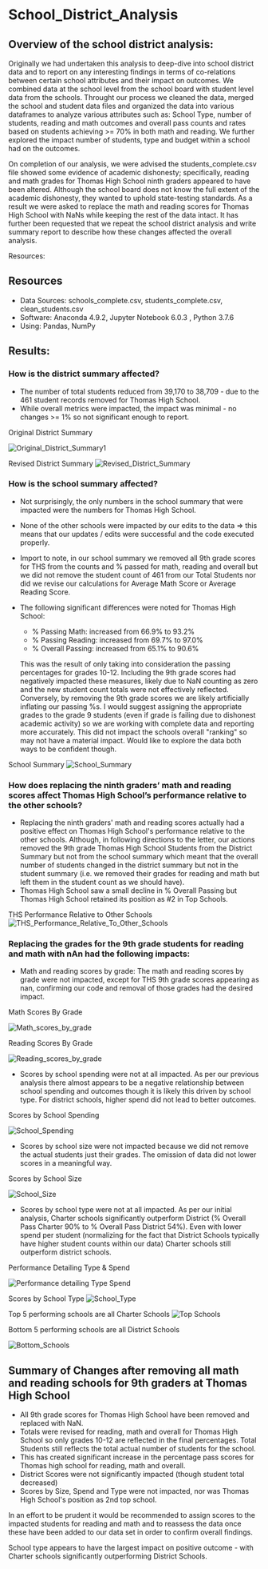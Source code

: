 # School_District_Analysis

## Overview of the school district analysis: 
  
Originally we had undertaken this analysis to deep-dive into school district data and to report on any interesting findings in terms of co-relations between certain school attributes and their impact on outcomes.  We combined data at the school level from the school board with student level data from the schools.  Throught our process we cleaned the data, merged the school and student data files and organized the data into various dataframes to analyze various attributes such as:  School Type, number of students, reading and math outcomes and overall pass counts and rates based on students achieving >= 70% in both math and reading.  We further explored the impact number of students, type and budget within a school had on the outcomes.

On completion of our analysis, we were advised the students_complete.csv file showed some evidence of academic dishonesty; specifically, reading and math grades for Thomas High School ninth graders appeared to have been altered. Although the school board does not know the full extent of the academic dishonesty, they wanted to uphold state-testing standards. As a result we were asked to replace the math and reading scores for Thomas High School with NaNs while keeping the rest of the data intact. It has further been requested that we repeat the school district analysis and write summary report to describe how these changes affected the overall analysis.

Resources:
  ## Resources
  - Data Sources:  schools_complete.csv, students_complete.csv, clean_students.csv
  - Software:  Anaconda 4.9.2, Jupyter Notebook 6.0.3 , Python 3.7.6 
  - Using:  Pandas, NumPy


## Results: 

### How is the district summary affected?
 - The number of total students reduced from 39,170 to 38,709 - due to the 461 student records removed for Thomas High School.
 - While overall metrics were impacted, the impact was minimal - no changes >= 1% so not significant enough to report.
 
 Original District Summary
 
![Original_District_Summary1](https://github.com/PatriciaCB1/School_District_Analysis/blob/main/Original_District_Summary1.png)

Revised District Summary
![Revised_District_Summary](https://github.com/PatriciaCB1/School_District_Analysis/blob/main/Revised_District%20Summary.png)

### How is the school summary affected?
- Not surprisingly, the only numbers in the school summary that were impacted were the numbers for Thomas High School.
- None of the other schools were impacted by our edits to the data => this means that our updates / edits were successful and the code executed properly.
- Import to note, in our school summary we removed all 9th grade scores for THS from the counts and % passed for math, reading and overall but we did not remove the student count of 461 from our Total Students nor did we revise our calculations for Average Math Score or Average Reading Score.  
- The following significant differences were noted for Thomas High School:
  - % Passing Math: increased from 66.9% to 93.2% 
  - % Passing Reading: increased from 69.7% to 97.0%
  - % Overall Passing: increased from 65.1% to 90.6% 
  
  This was the result of only taking into consideration the passing percentages for grades 10-12.  Including the 9th grade scores had negatively impacted these measures, likely due to NaN counting as zero and the new student count totals were not effectively reflected. Conversely, by removing the 9th grade scores we are likely artificially inflating our passing %s.  I would suggest assigning the appropriate grades to the grade 9 students (even if grade is failing due to dishonest academic activity) so we are working with complete data and reporting more accurately.  This did not impact the schools overall "ranking" so may not have a material impact.  Would like to explore the data both ways to be confident though.
  
 School Summary
![School_Summary](https://github.com/PatriciaCB1/School_District_Analysis/blob/main/School_Summary_DF.png)

### How does replacing the ninth graders’ math and reading scores affect Thomas High School’s performance relative to the other schools?
- Replacing the ninth graders' math and reading scores actually had a positive effect on Thomas High School's performance relative to the other schools.  Although, in following directions to the letter, our actions removed the 9th grade Thomas High School Students from the District Summary but not from the school summary which meant that the overall number of students changed in the district summary but not in the student summary (i.e. we removed their grades for reading and math but left them in the student count as we should have).
- Thomas High School saw a small decline in % Overall Passing but Thomas High School retained its position as #2 in Top Schools.

THS Performance Relative to Other Schools
![THS_Performance_Relative_To_Other_Schools](https://github.com/PatriciaCB1/School_District_Analysis/blob/main/THS_Performance_Relative_To_Other_Schools.png)


### Replacing the grades for the 9th grade students for reading and math with nAn had the following impacts:
  - Math and reading scores by grade:  The math and reading scores by grade were not impacted, except for THS 9th grade scores appearing as nan, confirming our code and removal of those grades had the desired impact. 
  
  Math Scores By Grade
  
  
  ![Math_scores_by_grade](https://github.com/PatriciaCB1/School_District_Analysis/blob/main/Math_Scores_By%20Grade.png) 
  
  Reading Scores By Grade
  
  
  ![Reading_scores_by_grade](https://github.com/PatriciaCB1/School_District_Analysis/blob/main/Reading_Scores_By_Grade.png)
  
  
  - Scores by school spending were not at all impacted.  As per our previous analysis there almost appears to be a negative relationship between school spending and outcomes though it is likely this driven by school type.  For district schools, higher spend did not lead to better outcomes.  
  
  Scores by School Spending
  
  ![School_Spending](https://github.com/PatriciaCB1/School_District_Analysis/blob/main/School_Spending.png)
  
  - Scores by school size were not impacted because we did not remove the actual students just their grades.  The omission of data did not lower scores in a meaningful way.
  
  Scores by School Size
  
  ![School_Size](https://github.com/PatriciaCB1/School_District_Analysis/blob/main/School_Size.png) 
  
  - Scores by school type were not at all impacted.  As per our initial analysis, Charter schools significantly outperform District (% Overall Pass Charter 90% to % Overall Pass District 54%).  Even with lower spend per student (normalizing for the fact that District Schools typically have higher student counts within our data) Charter schools still outperform district schools.
  
  Performance Detailing Type & Spend
  
  ![Performance detailing Type Spend](https://github.com/PatriciaCB1/School_District_Analysis/blob/main/School_Summary1.png)
  
  Scores by School Type
  ![School_Type](https://github.com/PatriciaCB1/School_District_Analysis/blob/main/School_Type.png)
  
  Top 5 performing schools are all Charter Schools 
  ![Top Schools](https://github.com/PatriciaCB1/School_District_Analysis/blob/main/Highest_Performing_Schools.png)
  
 Bottom 5 performing schools are all District Schools
 
 ![Bottom_Schools](https://github.com/PatriciaCB1/School_District_Analysis/blob/main/Lowest_Performing_Schools.png)

## Summary of Changes after removing all math and reading schools for 9th graders at Thomas High School

  - All 9th grade scores for Thomas High School have been removed and replaced with NaN.
  - Totals were revised for reading, math and overall for Thomas High School so only grades 10-12 are reflected in the final percentages.  Total Students still reflects the total actual number of students for the school.
  - This has created significant increase in the percentage pass scores for Thomas high school for reading, math and overall.  
  - District Scores were not significantly impacted (though student total decreased)
  - Scores by Size, Spend and Type were not impacted, nor was Thomas High School's position as 2nd top school.
  
  In an effort to be prudent it would be recommended to assign scores to the impacted students for reading and math and to reassess the data once these have been added to our data set in order to confirm overall findings.
  
 School type appears to have the largest impact on positive outcome - with Charter schools significantly outperforming District Schools.

